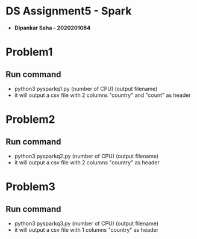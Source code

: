 # DS Assignment5 - Spark 
- **Dipankar Saha - 2020201084**

# Problem1
## Run command
- python3 pysparkq1.py (number of CPU) (output filename)
- it will output a csv file with 2 columns "country" and "count" as header

# Problem2
## Run command
- python3 pysparkq2.py (number of CPU) (output filename)
- it will output a csv file with 2 columns "country" as header

# Problem3
## Run command
- python3 pysparkq3.py (number of CPU) (output filename)
- it will output a csv file with 1 columns "country" as header
